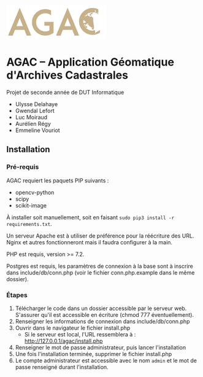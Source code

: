 ![](assets/logo.png)

# AGAC – Application Géomatique d'Archives Cadastrales

Projet de seconde année de DUT Informatique

- Ulysse Delahaye
- Gwendal Lefort
- Luc Moiraud
- Aurélien Régy
- Emmeline Vouriot

## Installation

### Pré-requis

AGAC requiert les paquets PIP suivants :
 - opencv-python
 - scipy
 - scikit-image

À installer soit manuellement, soit en faisant `sudo pip3 install -r requirements.txt`.

Un serveur Apache est à utiliser de préférence pour la réécriture des URL. Nginx et autres fonctionneront mais il faudra configurer à la main.

PHP est requis, version >= 7.2.

Postgres est requis, les paramètres de connexion à la base sont à inscrire dans include/db/conn.php (voir le fichier conn.php.example dans le même dossier).

### Étapes

1. Télécharger le code dans un dossier accessible par le serveur web. S'assurer qu'il est accessible en écriture (chmod 777 éventuellement).
2. Renseigner les informations de connexion dans include/db/conn.php
3. Ouvrir dans le navigateur le fichier install.php
    - Si le serveur est local, l'URL ressemblera à : http://127.0.0.1/agac/install.php
4. Renseigner le mot de passe administrateur, puis lancer l'installation
5. Une fois l'installation terminée, supprimer le fichier install.php
6. Le compte administrateur est accessible avec le nom `admin` et le mot de passe renseigné durant l'installation.
